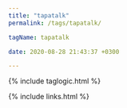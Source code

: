 ```yaml
---
title: "tapatalk"
permalink: /tags/tapatalk/

tagName: tapatalk

date: 2020-08-28 21:43:37 +0300

---
```


{% include taglogic.html %}

{% include links.html %}

